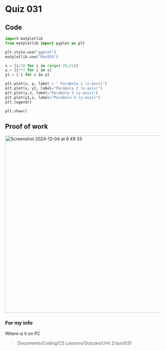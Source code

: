 # Quiz 031

## Code
```.py
import matplotlib
from matplotlib import pyplot as plt

plt.style.use("ggplot")
matplotlib.use("MacOSX")

x = [i/10 for i in range(-20,21)]
y = [i**2 for i in x]
y1 = [-i for i in y]

plt.plot(x, y, label = ' Parabola 1 (x-axis)')
plt.plot(x, y1, label="Parabola 2 (x-axis)")
plt.plot(y,x, label="Parabola 3 (y-axis)")
plt.plot(y1,x, label="Parabola 4 (y-axis)")
plt.legend()

plt.show()
```

## Proof of work
<img width="574" alt="Screenshot 2024-12-04 at 6 49 33" src="https://github.com/user-attachments/assets/95134570-f475-45f5-bfb4-8d46cbae9918">


### For my info
Where is it on PC
>Documents/Coding/CS Lessons/Quizzes/Unit 2/quiz031
